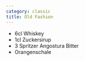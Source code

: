 ```yaml
---
category: classic
title: Old Fashion
---
```

- 6cl Whiskey
- 1cl Zuckersirup
- 3 Spritzer Angostura Bitter
- Orangenschale